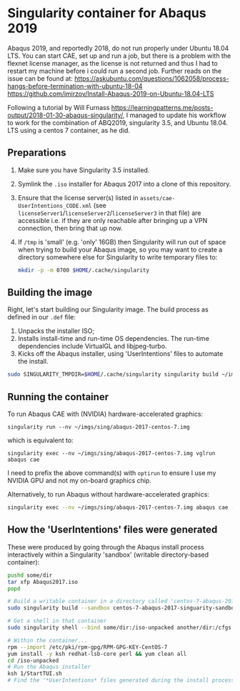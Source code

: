 # Singularity container for Abaqus 2019

Abaqus 2019, and reportedly 2018, do not run properly under Ubuntu 18.04 LTS. You can start CAE, set up and run a job, but there is a problem with the flexnet license manager, as the license is not returned and thus I had to restart my machine before i could run a second job. Further reads on the issue can be found at:
https://askubuntu.com/questions/1062058/process-hangs-before-termination-with-ubuntu-18-04
https://github.com/imirzov/Install-Abaqus-2019-on-Ubuntu-18.04-LTS

Following a tutorial by Will Furnass https://learningpatterns.me/posts-output/2018-01-30-abaqus-singularity/, I managed to update his workflow to work for the combination of ABQ2019, singularity 3.5, and Ubuntu 18.04. LTS using a centos 7 container, as he did.

## Preparations

1. Make sure you have Singularity 3.5 installed.
2. Symlink the `.iso` installer for Abaqus 2017 into a clone of this repository.
3. Ensure that the license server(s) listed in `assets/cae-UserIntentions_CODE.xml` (see `licenseServer1`/`licenseServer2`/`licenseServer3` in that file) are accessible 
   i.e. if they are only reachable after bringing up a VPN connection, then bring that up now.
4. If `/tmp` is 'small' (e.g. 'only' 16GB) then Singularity will run out of space when trying to build your Abaqus image, 
   so you may want to create a directory somewhere else for Singularity to write temporary files to:

    ```bash
    mkdir -p -m 0700 $HOME/.cache/singularity 
    ```
## Building the image

Right, let's start building our Singularity image.  The build process as defined in our `.def` file:

1. Unpacks the installer ISO;
2. Installs install-time and run-time OS dependencies.  The run-time dependencies include VirtualGL and libjpeg-turbo.
3. Kicks off the Abaqus installer, using 'UserIntentions' files to automate the install.

```bash
sudo SINGULARITY_TMPDIR=$HOME/.cache/singularity singularity build ~/imgs/sing/abaqus-2017-centos-7.img abaqus-2017-centos-7.def
```

## Running the container

To run Abaqus CAE with (NVIDIA) hardware-accelerated graphics:

```
singularity run --nv ~/imgs/sing/abaqus-2017-centos-7.img 
```

which is equivalent to:

```
singularity exec --nv ~/imgs/sing/abaqus-2017-centos-7.img vglrun abaqus cae
```

I need to prefix the above command(s) with `optirun` to ensure I use my NVIDIA GPU and not my on-board graphics chip.

Alternatively, to run Abaqus without hardware-accelerated graphics:

```bash
singularity exec --nv ~/imgs/sing/abaqus-2017-centos-7.img abaqus cae -mesa
```

## How the 'UserIntentions' files were generated

These were produced by going through the Abaqus install process interactively within a Singularity 'sandbox' (writable directory-based container):

```bash
pushd some/dir
tar xfp Abaqus2017.iso
popd

# Build a writable container in a directory called 'centos-7-abaqus-2017-singuarity-sandbox'
sudo singularity build --sandbox centos-7-abaqus-2017-singuarity-sandbox  docker://centos:7

# Get a shell in that container
sudo singularity shell --bind some/dir:/iso-unpacked another/dir:/cfgs centos-7-abaqus-2017-singuarity-sandbox

# Within the container...
rpm --import /etc/pki/rpm-gpg/RPM-GPG-KEY-CentOS-7
yum install -y ksh redhat-lsb-core perl && yum clean all
cd /iso-unpacked
# Run the Abaqus installer
ksh 1/StartTUI.sh
# Find the '*UserIntentions* files generated during the install process and save them outside the container
```
